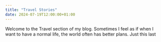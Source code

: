 ```yaml
---
title: "Travel Stories"
date: 2024-07-19T12:00:00+01:00
---
```


Welcome to the Travel section of my blog. Sometimes I feel as if when I want to have a normal life, the world often has better plans. Just this last 
